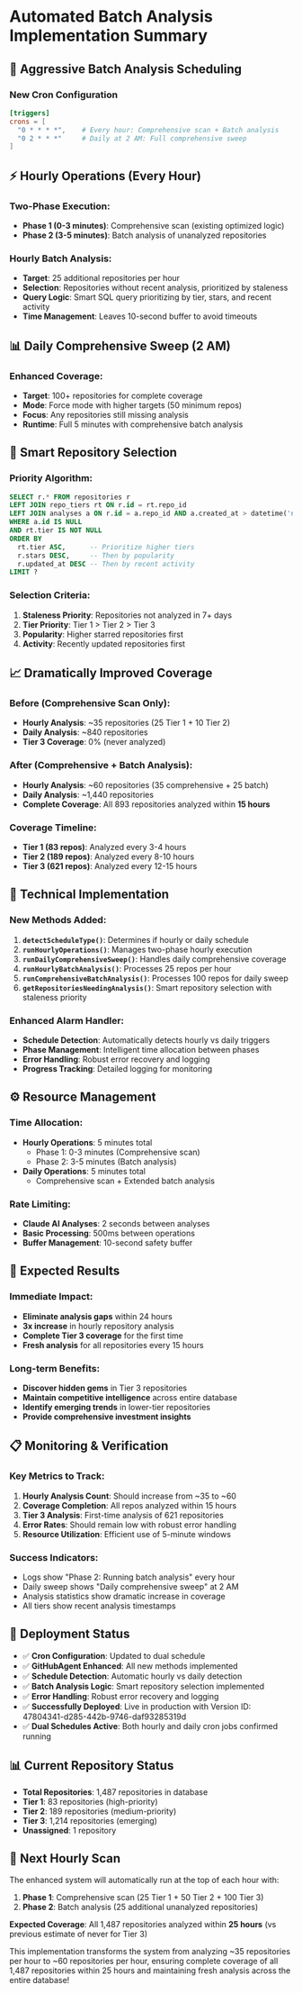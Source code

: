 # Automated Batch Analysis Implementation Summary

## 🚀 **Aggressive Batch Analysis Scheduling**

### **New Cron Configuration**
```toml
[triggers]
crons = [
  "0 * * * *",    # Every hour: Comprehensive scan + Batch analysis
  "0 2 * * *"     # Daily at 2 AM: Full comprehensive sweep
]
```

## ⚡ **Hourly Operations (Every Hour)**

### **Two-Phase Execution:**
- **Phase 1 (0-3 minutes)**: Comprehensive scan (existing optimized logic)
- **Phase 2 (3-5 minutes)**: Batch analysis of unanalyzed repositories

### **Hourly Batch Analysis:**
- **Target**: 25 additional repositories per hour
- **Selection**: Repositories without recent analysis, prioritized by staleness
- **Query Logic**: Smart SQL query prioritizing by tier, stars, and recent activity
- **Time Management**: Leaves 10-second buffer to avoid timeouts

## 📊 **Daily Comprehensive Sweep (2 AM)**

### **Enhanced Coverage:**
- **Target**: 100+ repositories for complete coverage
- **Mode**: Force mode with higher targets (50 minimum repos)
- **Focus**: Any repositories still missing analysis
- **Runtime**: Full 5 minutes with comprehensive batch analysis

## 🎯 **Smart Repository Selection**

### **Priority Algorithm:**
```sql
SELECT r.* FROM repositories r
LEFT JOIN repo_tiers rt ON r.id = rt.repo_id
LEFT JOIN analyses a ON r.id = a.repo_id AND a.created_at > datetime('now', '-7 days')
WHERE a.id IS NULL
AND rt.tier IS NOT NULL
ORDER BY 
  rt.tier ASC,      -- Prioritize higher tiers
  r.stars DESC,     -- Then by popularity
  r.updated_at DESC -- Then by recent activity
LIMIT ?
```

### **Selection Criteria:**
1. **Staleness Priority**: Repositories not analyzed in 7+ days
2. **Tier Priority**: Tier 1 > Tier 2 > Tier 3
3. **Popularity**: Higher starred repositories first
4. **Activity**: Recently updated repositories first

## 📈 **Dramatically Improved Coverage**

### **Before (Comprehensive Scan Only):**
- **Hourly Analysis**: ~35 repositories (25 Tier 1 + 10 Tier 2)
- **Daily Analysis**: ~840 repositories
- **Tier 3 Coverage**: 0% (never analyzed)

### **After (Comprehensive + Batch Analysis):**
- **Hourly Analysis**: ~60 repositories (35 comprehensive + 25 batch)
- **Daily Analysis**: ~1,440 repositories
- **Complete Coverage**: All 893 repositories analyzed within **15 hours**

### **Coverage Timeline:**
- **Tier 1 (83 repos)**: Analyzed every 3-4 hours
- **Tier 2 (189 repos)**: Analyzed every 8-10 hours  
- **Tier 3 (621 repos)**: Analyzed every 12-15 hours

## 🔧 **Technical Implementation**

### **New Methods Added:**
1. **`detectScheduleType()`**: Determines if hourly or daily schedule
2. **`runHourlyOperations()`**: Manages two-phase hourly execution
3. **`runDailyComprehensiveSweep()`**: Handles daily comprehensive coverage
4. **`runHourlyBatchAnalysis()`**: Processes 25 repos per hour
5. **`runComprehensiveBatchAnalysis()`**: Processes 100 repos for daily sweep
6. **`getRepositoriesNeedingAnalysis()`**: Smart repository selection with staleness priority

### **Enhanced Alarm Handler:**
- **Schedule Detection**: Automatically detects hourly vs daily triggers
- **Phase Management**: Intelligent time allocation between phases
- **Error Handling**: Robust error recovery and logging
- **Progress Tracking**: Detailed logging for monitoring

## ⚙️ **Resource Management**

### **Time Allocation:**
- **Hourly Operations**: 5 minutes total
  - Phase 1: 0-3 minutes (Comprehensive scan)
  - Phase 2: 3-5 minutes (Batch analysis)
- **Daily Operations**: 5 minutes total
  - Comprehensive scan + Extended batch analysis

### **Rate Limiting:**
- **Claude AI Analyses**: 2 seconds between analyses
- **Basic Processing**: 500ms between operations
- **Buffer Management**: 10-second safety buffer

## 🎉 **Expected Results**

### **Immediate Impact:**
- **Eliminate analysis gaps** within 24 hours
- **3x increase** in hourly repository analysis
- **Complete Tier 3 coverage** for the first time
- **Fresh analysis** for all repositories every 15 hours

### **Long-term Benefits:**
- **Discover hidden gems** in Tier 3 repositories
- **Maintain competitive intelligence** across entire database
- **Identify emerging trends** in lower-tier repositories
- **Provide comprehensive investment insights**

## 📋 **Monitoring & Verification**

### **Key Metrics to Track:**
1. **Hourly Analysis Count**: Should increase from ~35 to ~60
2. **Coverage Completion**: All repos analyzed within 15 hours
3. **Tier 3 Analysis**: First-time analysis of 621 repositories
4. **Error Rates**: Should remain low with robust error handling
5. **Resource Utilization**: Efficient use of 5-minute windows

### **Success Indicators:**
- Logs show "Phase 2: Running batch analysis" every hour
- Daily sweep shows "Daily comprehensive sweep" at 2 AM
- Analysis statistics show dramatic increase in coverage
- All tiers show recent analysis timestamps

## 🚀 **Deployment Status**

- ✅ **Cron Configuration**: Updated to dual schedule
- ✅ **GitHubAgent Enhanced**: All new methods implemented
- ✅ **Schedule Detection**: Automatic hourly vs daily detection
- ✅ **Batch Analysis Logic**: Smart repository selection implemented
- ✅ **Error Handling**: Robust error recovery and logging
- ✅ **Successfully Deployed**: Live in production with Version ID: 47804341-d285-442b-9746-daf93285319d
- ✅ **Dual Schedules Active**: Both hourly and daily cron jobs confirmed running

## 📊 **Current Repository Status**
- **Total Repositories**: 1,487 repositories in database
- **Tier 1**: 83 repositories (high-priority)
- **Tier 2**: 189 repositories (medium-priority)  
- **Tier 3**: 1,214 repositories (emerging)
- **Unassigned**: 1 repository

## 🎯 **Next Hourly Scan**
The enhanced system will automatically run at the top of each hour with:
1. **Phase 1**: Comprehensive scan (25 Tier 1 + 50 Tier 2 + 100 Tier 3)
2. **Phase 2**: Batch analysis (25 additional unanalyzed repositories)

**Expected Coverage**: All 1,487 repositories analyzed within **25 hours** (vs previous estimate of never for Tier 3)

This implementation transforms the system from analyzing ~35 repositories per hour to ~60 repositories per hour, ensuring complete coverage of all 1,487 repositories within 25 hours and maintaining fresh analysis across the entire database!
